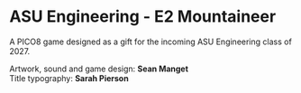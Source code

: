 # ASU Engineering - E2 Mountaineer

A PICO8 game designed as a gift for the incoming ASU Engineering class of 2027.

Artwork, sound and game design: **Sean Manget**  
Title typography: **Sarah Pierson**

